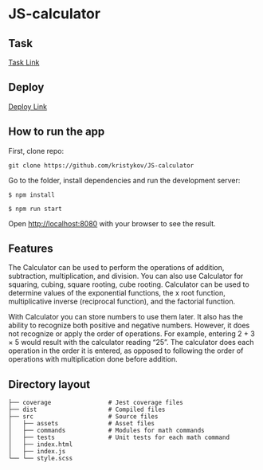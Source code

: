 # JS-calculator

## Task
[Task Link](https://drive.google.com/file/d/1OiCm2BhMHlP9plk9WFGvFYU2XwPuR9ar/view?usp=sharing)

## Deploy
[Deploy Link](https://kristykov.github.io/JS-calculator/dist/)

## How to run the app

First, clone repo:

```
git clone https://github.com/kristykov/JS-calculator
```

Go to the folder, install dependencies and run the development server:

```
$ npm install

$ npm run start
```
Open [http://localhost:8080](http://localhost:8080) with your browser to see the result.

## Features
The Calculator can be used to perform the operations of addition, subtraction, multiplication, and division. You 
can also use Calculator for squaring, cubing, square rooting, cube rooting. Calculator can be used to determine values 
of the exponential functions, the x root function, multiplicative inverse (reciprocal function), and the factorial function. 

With Calculator you can store numbers 
to use them later. It also has the ability to recognize both positive and negative numbers. However, it does not
recognize or apply the order of operations. For example, entering 2 + 3 × 5 would result with the
calculator reading “25”. The calculator does each operation in the order it is entered, as opposed to
following the order of operations with multiplication done before addition. 

## Directory layout
                               
    ├── coverage                # Jest coverage files
    ├── dist                    # Compiled files   
    ├── src                     # Source files 
    │   ├── assets              # Asset files
    │   ├── commands            # Modules for math commands
    │   ├── tests               # Unit tests for each math command
    │   ├── index.html          
    │   ├── index.js
    └── └── style.scss 



